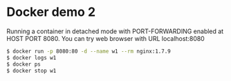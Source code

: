 # Docker demo 2

Running a container in detached mode with PORT-FORWARDING enabled at HOST PORT 8080.
You can try web browser with URL localhost:8080

```bash
$ docker run -p 8080:80 -d --name w1 --rm nginx:1.7.9
$ docker logs w1
$ docker ps
$ docker stop w1
```